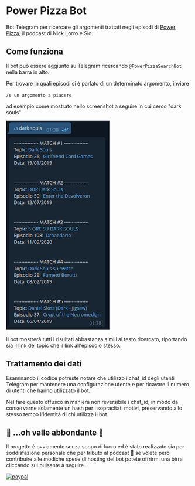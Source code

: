 # Power Pizza Bot

Bot Telegram per ricercare gli argomenti trattati negli episodi di [Power Pizza](https://www.spreaker.com/show/power-pizza), il podcast di Nick Lorro e Sio.

## Come funziona

Il bot può essere aggiunto su Telegram ricercando `@PowerPizzaSearchBot` nella barra in alto.

Per trovare in quali episodi si è parlato di un determinato argomento, inviare 

`/s un argomento a piacere`

ad esempio come mostrato nello screenshot a seguire in cui cerco "dark souls"

![search example](https://github.com/daniele2408/powerpizzabot/blob/master/resources/screenshot_search.png?raw=true)

Il bot mostrerà tutti i risultati abbastanza simili al testo ricercato, riportando sia il link del topic che il link all'episodio stesso.

## Trattamento dei dati

Esaminando il codice potreste notare che utilizzo i chat_id degli utenti Telegram per mantenere una configurazione utente e per ricavare il numero di utenti che hanno utilizzato il bot. 

Nel fare questo offusco in maniera non reversibile i chat_id, in modo da conservarne solamente un hash per i sopracitati motivi, preservando allo stesso tempo l'identità di chi utilizza il bot.

## 🎵 ...oh valle abbondante 🎵

Il progetto è ovviamente senza scopo di lucro ed è stato realizzato sia per soddisfazione personale che per tributo al podcast 🍕 se volete però contribuire alle modiche spese di hosting del bot potete offrirmi una birra cliccando sul pulsante a seguire.

[![paypal](https://www.paypalobjects.com/en_US/i/btn/btn_donateCC_LG.gif)](https://www.paypal.com/paypalme/heyitsmedaniele)
